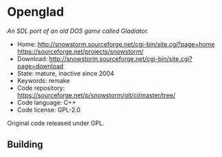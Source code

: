 # Openglad

_An SDL port of an old DOS game called Gladiator._

- Home: http://snowstorm.sourceforge.net/cgi-bin/site.cgi?page=home https://sourceforge.net/projects/snowstorm/
- Download: http://snowstorm.sourceforge.net/cgi-bin/site.cgi?page=download
- State: mature, inactive since 2004
- Keywords: remake
- Code repository: https://sourceforge.net/p/snowstorm/git/ci/master/tree/
- Code language: C++
- Code license: GPL-2.0

Original code released under GPL.

## Building


